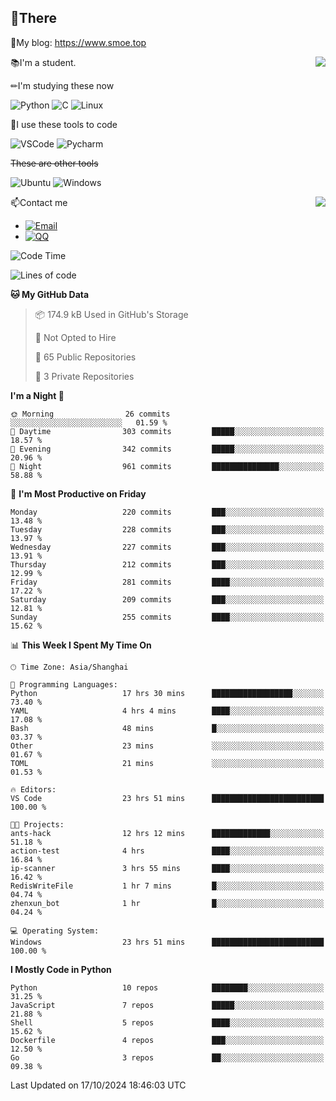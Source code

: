 
## 👏There

📰My blog: https://www.smoe.top

<img align="right" src="https://github-readme-stats.vercel.app/api/top-langs/?username=AkashiCoin"/>


📚I'm a student.

✏I'm studying these now

![Python](https://img.shields.io/badge/-Python-blue?style=flat-square&logo=Python&logoColor=fff)
![C](https://img.shields.io/badge/-C-585858?style=flat-square&logo=C&logoColor=fff)
![Linux](https://img.shields.io/badge/-Linux-black?style=flat-square&logo=Linux&logoColor=fff)

🔨I use these tools to code

![VSCode](https://img.shields.io/badge/-VSCode-blue?style=flat-square&logo=visualstudiocode&logoColor=fff)
![Pycharm](https://img.shields.io/badge/-Pycharm-green?style=flat-square&logo=pycharm&logoColor=fff)

 ~~These are other tools~~

![Ubuntu](https://img.shields.io/badge/-Ubuntu-orange?style=flat-square&logo=Ubuntu&logoColor=fff)
![Windows](https://img.shields.io/badge/-Windows-blue?style=flat-square&logo=Windows&logoColor=fff)

<img align="right" src="https://github-readme-stats.vercel.app/api?username=AkashiCoin" />


📫Contact me

* [![Email](https://img.shields.io/badge/Email-l1040186796@gmail.com-1?style=social&logoColor=fff)](mailto:l1040186796@gmail.com)
* [![QQ](https://img.shields.io/badge/QQ-1040186796-1?style=social&logoColor=fff)](tencent://AddContact/?fromId=45&fromSubId=1&subcmd=all&uin=1040186796&website=www.oicqzone.com)

<!--START_SECTION:waka-->
![Code Time](http://img.shields.io/badge/Code%20Time-1%2C367%20hrs%202%20mins-blue)

![Lines of code](https://img.shields.io/badge/From%20Hello%20World%20I%27ve%20Written-324.5%20thousand%20lines%20of%20code-blue)

**🐱 My GitHub Data** 

> 📦 174.9 kB Used in GitHub's Storage 
 > 
> 🚫 Not Opted to Hire
 > 
> 📜 65 Public Repositories 
 > 
> 🔑 3 Private Repositories 
 > 
**I'm a Night 🦉** 

```text
🌞 Morning                26 commits          ░░░░░░░░░░░░░░░░░░░░░░░░░   01.59 % 
🌆 Daytime                303 commits         █████░░░░░░░░░░░░░░░░░░░░   18.57 % 
🌃 Evening                342 commits         █████░░░░░░░░░░░░░░░░░░░░   20.96 % 
🌙 Night                  961 commits         ███████████████░░░░░░░░░░   58.88 % 
```
📅 **I'm Most Productive on Friday** 

```text
Monday                   220 commits         ███░░░░░░░░░░░░░░░░░░░░░░   13.48 % 
Tuesday                  228 commits         ███░░░░░░░░░░░░░░░░░░░░░░   13.97 % 
Wednesday                227 commits         ███░░░░░░░░░░░░░░░░░░░░░░   13.91 % 
Thursday                 212 commits         ███░░░░░░░░░░░░░░░░░░░░░░   12.99 % 
Friday                   281 commits         ████░░░░░░░░░░░░░░░░░░░░░   17.22 % 
Saturday                 209 commits         ███░░░░░░░░░░░░░░░░░░░░░░   12.81 % 
Sunday                   255 commits         ████░░░░░░░░░░░░░░░░░░░░░   15.62 % 
```


📊 **This Week I Spent My Time On** 

```text
🕑︎ Time Zone: Asia/Shanghai

💬 Programming Languages: 
Python                   17 hrs 30 mins      ██████████████████░░░░░░░   73.40 % 
YAML                     4 hrs 4 mins        ████░░░░░░░░░░░░░░░░░░░░░   17.08 % 
Bash                     48 mins             █░░░░░░░░░░░░░░░░░░░░░░░░   03.37 % 
Other                    23 mins             ░░░░░░░░░░░░░░░░░░░░░░░░░   01.67 % 
TOML                     21 mins             ░░░░░░░░░░░░░░░░░░░░░░░░░   01.53 % 

🔥 Editors: 
VS Code                  23 hrs 51 mins      █████████████████████████   100.00 % 

🐱‍💻 Projects: 
ants-hack                12 hrs 12 mins      █████████████░░░░░░░░░░░░   51.18 % 
action-test              4 hrs               ████░░░░░░░░░░░░░░░░░░░░░   16.84 % 
ip-scanner               3 hrs 55 mins       ████░░░░░░░░░░░░░░░░░░░░░   16.42 % 
RedisWriteFile           1 hr 7 mins         █░░░░░░░░░░░░░░░░░░░░░░░░   04.74 % 
zhenxun_bot              1 hr                █░░░░░░░░░░░░░░░░░░░░░░░░   04.24 % 

💻 Operating System: 
Windows                  23 hrs 51 mins      █████████████████████████   100.00 % 
```

**I Mostly Code in Python** 

```text
Python                   10 repos            ████████░░░░░░░░░░░░░░░░░   31.25 % 
JavaScript               7 repos             █████░░░░░░░░░░░░░░░░░░░░   21.88 % 
Shell                    5 repos             ████░░░░░░░░░░░░░░░░░░░░░   15.62 % 
Dockerfile               4 repos             ███░░░░░░░░░░░░░░░░░░░░░░   12.50 % 
Go                       3 repos             ██░░░░░░░░░░░░░░░░░░░░░░░   09.38 % 
```




 Last Updated on 17/10/2024 18:46:03 UTC
<!--END_SECTION:waka-->
